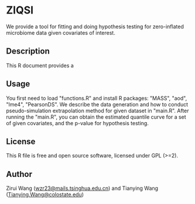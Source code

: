 # ZIQSI
We provide a tool for fitting and doing hypothesis testing for zero-inflated microbiome data given covariates of interest.
## Description
This R document provides a 
## Usage
You first need to load "functions.R" and install R packages: "MASS", "aod", "lme4", "PearsonDS". We describe the data generation and how to conduct pseudo-simulation extrapolation method for given dataset in "main.R". After running the "main.R", you can obtain the estimated quantile curve for a set of given covariates, and the p-value for hypothesis testing.
## License
This R file is free and open source software, licensed under GPL (>=2).
## Author
Zirui Wang (wzr23@mails.tsinghua.edu.cn) and Tianying Wang (Tianying.Wang@colostate.edu)



